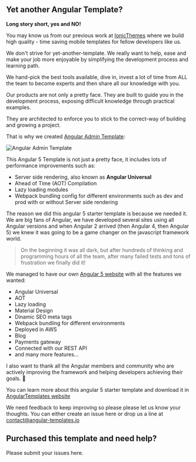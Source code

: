 ## Yet another Angular Template?
**Long story short, yes and NO!**

You may know us from our previous work at [IonicThemes](https://ionicthemes.com) where we build high quality - time saving mobile templates for fellow developers like us.

We don't strive for yet-another-template. We really want to help, ease and make your job more enjoyable by simplifying the development process and learning path.

We hand-pick the best tools available, dive in, invest a lot of time from ALL the team to become experts and then share all our knowledge with you.

Our products are not only a pretty face. They are built to guide you in the development process, exposing difficult knowledge through practical examples.

They are architected to enforce you to stick to the correct-way of building and growing a project.

That is why we created [Angular Admin Template](https://angular-templates.io):

![Angular Admin Template](https://angular-templates.io/assets/imgs/home/pc.jpg "Angular Admin Template")


This Angular 5 Template is not just a pretty face, it includes lots of performance improvements such as:
- Server side rendering, also known as **Angular Universal**
- Ahead of Time (AOT) Compilation
- Lazy loading modules 
- Webpack bundling config for different environments such as dev and prod with or without Server side rendering


The reason we did this angular 5 starter template is because we needed it. We are big fans of Angular, we have developed several sites using all Angular versions and when Angular 2 arrived (then Angular 4, then Angular 5) we knew it was going to be a game changer on the javascript framework world. 

>On the beginning it was all dark, but after hundreds of thinking and programming hours of all the team, after many failed tests and tons of frustration we finally did it! 

We managed to have our own [Angular 5 website](https://angular-templates.io) with all the features we wanted:
- Angular Universal
- AOT
- Lazy loading 
- Material Design
- Dinamic SEO meta tags
- Webpack bundling for different environments
- Deployed in AWS
- Blog
- Payments gateway
- Connected with our REST API
- and many more features... 

I also want to thank all the Angular members and community who are actively improving the framework and helping developers achieving their goals. 👏 

You can learn more about this angular 5 starter template and download it in [AngularTemplates website](https://angular-templates.io)

We need feedback to keep improving so please please let us know your thoughts. You can either create an issue here or drop us a line at contact@angular-templates.io

## Purchased this template and need help?
Please submit your issues here.

